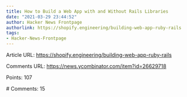 ```yaml
---
title: How to Build a Web App with and Without Rails Libraries
date: "2021-03-29 23:44:52"
author: Hacker News Frontpage
authorlink: https://shopify.engineering/building-web-app-ruby-rails
tags:
- Hacker-News-Frontpage
---
```


<p>Article URL: <a href="https://shopify.engineering/building-web-app-ruby-rails">https://shopify.engineering/building-web-app-ruby-rails</a></p>
<p>Comments URL: <a href="https://news.ycombinator.com/item?id=26629718">https://news.ycombinator.com/item?id=26629718</a></p>
<p>Points: 107</p>
<p># Comments: 15</p>
